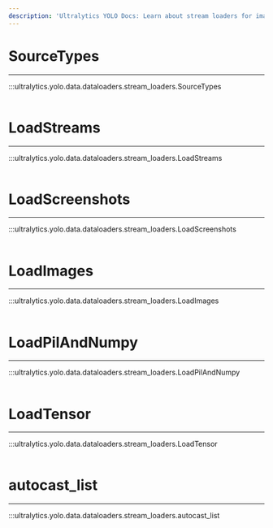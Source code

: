 ```yaml
---
description: 'Ultralytics YOLO Docs: Learn about stream loaders for image and tensor data, as well as autocasting techniques. Check out SourceTypes and more.'
---
```


# SourceTypes
---
:::ultralytics.yolo.data.dataloaders.stream_loaders.SourceTypes
<br><br>

# LoadStreams
---
:::ultralytics.yolo.data.dataloaders.stream_loaders.LoadStreams
<br><br>

# LoadScreenshots
---
:::ultralytics.yolo.data.dataloaders.stream_loaders.LoadScreenshots
<br><br>

# LoadImages
---
:::ultralytics.yolo.data.dataloaders.stream_loaders.LoadImages
<br><br>

# LoadPilAndNumpy
---
:::ultralytics.yolo.data.dataloaders.stream_loaders.LoadPilAndNumpy
<br><br>

# LoadTensor
---
:::ultralytics.yolo.data.dataloaders.stream_loaders.LoadTensor
<br><br>

# autocast_list
---
:::ultralytics.yolo.data.dataloaders.stream_loaders.autocast_list
<br><br>
